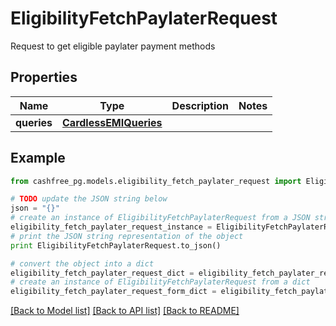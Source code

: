 # EligibilityFetchPaylaterRequest

Request to get eligible paylater payment methods

## Properties
Name | Type | Description | Notes
------------ | ------------- | ------------- | -------------
**queries** | [**CardlessEMIQueries**](CardlessEMIQueries.md) |  | 

## Example

```python
from cashfree_pg.models.eligibility_fetch_paylater_request import EligibilityFetchPaylaterRequest

# TODO update the JSON string below
json = "{}"
# create an instance of EligibilityFetchPaylaterRequest from a JSON string
eligibility_fetch_paylater_request_instance = EligibilityFetchPaylaterRequest.from_json(json)
# print the JSON string representation of the object
print EligibilityFetchPaylaterRequest.to_json()

# convert the object into a dict
eligibility_fetch_paylater_request_dict = eligibility_fetch_paylater_request_instance.to_dict()
# create an instance of EligibilityFetchPaylaterRequest from a dict
eligibility_fetch_paylater_request_form_dict = eligibility_fetch_paylater_request.from_dict(eligibility_fetch_paylater_request_dict)
```
[[Back to Model list]](../README.md#documentation-for-models) [[Back to API list]](../README.md#documentation-for-api-endpoints) [[Back to README]](../README.md)


